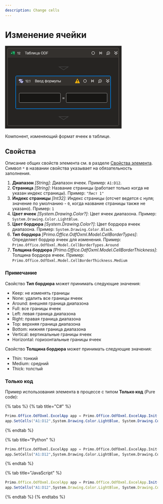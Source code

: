 ```yaml
---
description: Change cells
---
```


# Изменение ячейки

![](<../../../../.gitbook/assets1/Cropped-WriteFormula.png>)

Компонент, изменяющий формат ячеек в таблице.

## Свойства

Описание общих свойств элемента см. в разделе [Свойства элемента](https://docs.primo-rpa.ru/primo-rpa/primo-studio/process/elements#svoistva-elementa).\
Символ `*` в названии свойства указывает на обязательность заполнения.

1. **Диапазон** *[String]*: Диапазон ячеек. Пример: `A1:D12`.
2. **Страница** *[String]*: Название страницы (работает только когда не указан индекс страницы). Пример: `"Лист 1"`
3. **Индекс страницы** *[Int32]*: Индекс страницы (отсчет ведется с нуля; значение по умолчанию - `0`, когда название страницы также не указано). Пример: `1` 
4. **Цвет ячеек** *[Sуstem.Drawing.Color?]*: Цвет ячеек диапазона. Пример: `System.Drawing.Color.LightBlue`.
5. **Цвет бордюра** *[Sуstem.Drawing.Color?]*: Цвет бордюра ячеек диапазона. Пример: `System.Drawing.Color.Black`.
6. **Тип бордюра** *[Primo.Office.OdfOxml.Model.CellBorderTypes]*: Определяет бордюр ячеек для изменения. Пример: `Primo.Office.OdfOxml.Model.CellBorderTypes.Around` 
7. **Толщина бордюра** *[Primo.Office.OdfOxml.Model.CellBorderThickness]*: Толщина бордюра ячеек. Пример: `Primo.Office.OdfOxml.Model.CellBorderThickness.Medium`

### Примечание
Свойство **Тип бордюра** может принимать следующие значения:<br>

- Keep: не изменять границы
- None: удалить все границы ячеек
- Around: внешняя граница диапазона
- Full: все границы ячеек
- Left: левая граница диапазона
- Right: правая граница диапазона
- Top: верхняя граница диапазона
- Bottom: нижняя граница диапазона
- Vertical: вертикальные границы ячеек       
- Horizontal: горизонтальные границы ячеек
 
Свойство **Толщина бордюра** может принимать следующие значения:<br>
- Thin: тонкий
- Medium: средний
- Thick: толстый

### Только код
Пример использования элемента в процессе с типом **Только код** (Pure code):

{% tabs %}
{% tab title="C#" %}
```csharp
Primo.Office.OdfOxml.ExcelApp app = Primo.Office.OdfOxml.ExcelApp.Init(wf, [file]);
app.SetCells("A1:D12",System.Drawing.Color.LightBlue, System.Drawing.Color.Black, Model.CellBorderThickness.Medium, Model.CellBorderTypes.Around, [sheet], [sheetIdx]);
```
{% endtab %}

{% tab title="Python" %}
```python
Primo.Office.OdfOxml.ExcelApp app = Primo.Office.OdfOxml.ExcelApp.Init(wf, [file])
app.SetCells("A1:D12",System.Drawing.Color.LightBlue, System.Drawing.Color.Black, Model.CellBorderThickness.Medium, Model.CellBorderTypes.Around, [sheet], [sheetIdx])
```
{% endtab %}

{% tab title="JavaScript" %}
```javascript
Primo.Office.OdfOxml.ExcelApp app = Primo.Office.OdfOxml.ExcelApp.Init(wf, [file]);
app.SetCells("A1:D12",System.Drawing.Color.LightBlue, System.Drawing.Color.Black, Model.CellBorderThickness.Medium, Model.CellBorderTypes.Around, [sheet], [sheetIdx]);
```
{% endtab %}
{% endtabs %}

